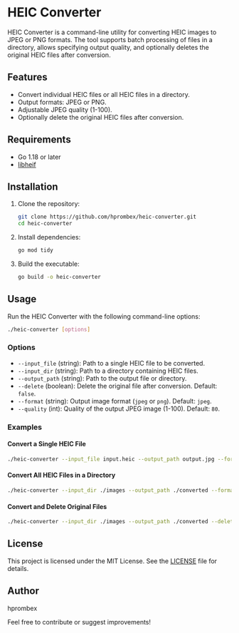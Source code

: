 # HEIC Converter

HEIC Converter is a command-line utility for converting HEIC images to JPEG or PNG formats. The tool supports batch processing of files in a directory, allows specifying output quality, and optionally deletes the original HEIC files after conversion.

## Features
- Convert individual HEIC files or all HEIC files in a directory.
- Output formats: JPEG or PNG.
- Adjustable JPEG quality (1-100).
- Optionally delete the original HEIC files after conversion.

## Requirements

- Go 1.18 or later
- [libheif](https://github.com/strukturag/libheif)

## Installation

1. Clone the repository:
   ```bash
   git clone https://github.com/hprombex/heic-converter.git
   cd heic-converter
   ```
2. Install dependencies:
   ```bash
   go mod tidy
   ```
3. Build the executable:
   ```bash
   go build -o heic-converter
   ```

## Usage

Run the HEIC Converter with the following command-line options:

```bash
./heic-converter [options]
```

### Options

- `--input_file` (string): Path to a single HEIC file to be converted.
- `--input_dir` (string): Path to a directory containing HEIC files.
- `--output_path` (string): Path to the output file or directory.
- `--delete` (boolean): Delete the original file after conversion. Default: `false`.
- `--format` (string): Output image format (`jpeg` or `png`). Default: `jpeg`.
- `--quality` (int): Quality of the output JPEG image (1-100). Default: `80`.

### Examples

#### Convert a Single HEIC File
```bash
./heic-converter --input_file input.heic --output_path output.jpg --format jpeg --quality 90
```

#### Convert All HEIC Files in a Directory
```bash
./heic-converter --input_dir ./images --output_path ./converted --format png
```

#### Convert and Delete Original Files
```bash
./heic-converter --input_dir ./images --output_path ./converted --delete
```

## License

This project is licensed under the MIT License. See the [LICENSE](LICENSE) file for details.

## Author

hprombex

Feel free to contribute or suggest improvements!

